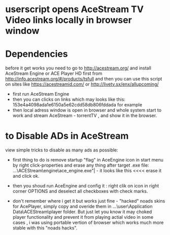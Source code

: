 userscript opens AceStream TV Video links locally in browser window
===================================================================


Dependencies
============

before it get works you need to go to http://acestream.org/ and install AceStream Engine  or  ACE Player HD first from http://info.acestream.org/#/products/tsfull
and then you can use this script on sites like https://acestreamid.com/  or  http://livetv.sx/enx/allupcoming/

- first run AceStream Engine
- then you can clicks on links which may looks like this: 153e4a4098ada1e6150a5e62cdd58db806fddada for example
- then local adress window is open in browser and whole system start to work and stream AceStream - torrentTV , and show it in the browser.

to Disable ADs in AceStream
===========================

view simple tricks to disable as many ads as possible:

- first thing to do is remove startup "flag" in  AceEngine icon in start menu by right click-properties and erase any thing after target .exe file:  ...\ACEStream\engine\ace_engine.exe"| - it looks like this <<<< erase it and click ok.

- then you shoud run AceEngine and config it :  right clik on icon in right corner OPTIONS and deselect all checkboxes with check marks.

- don't remember where i get it but works just fine - "hacked" noads skins for AcePlayer, simply copy and overide them in ...\user\Application Data\ACEStream\player  folder. But just let you know it may choked player functionality and prevent it from playing actial video in some cases , i was using portable vertion of browser which works much more stable with this "noads hacks".
